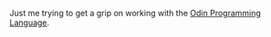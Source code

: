 Just me trying to get a grip on working with the [Odin Programming Language](https://odin-lang.org/).
